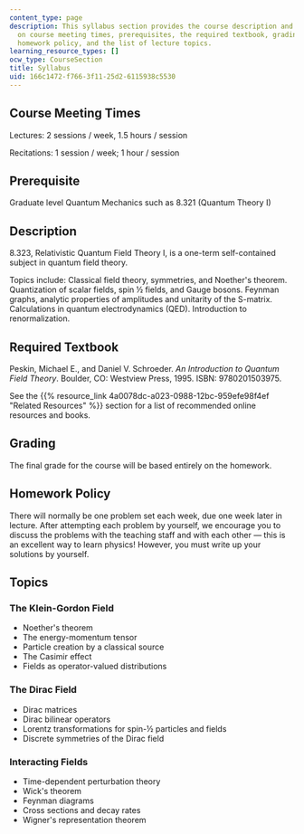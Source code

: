 ```yaml
---
content_type: page
description: This syllabus section provides the course description and information
  on course meeting times, prerequisites, the required textbook, grading, grading,
  homework policy, and the list of lecture topics.
learning_resource_types: []
ocw_type: CourseSection
title: Syllabus
uid: 166c1472-f766-3f11-25d2-6115938c5530
---
```


Course Meeting Times
--------------------

Lectures: 2 sessions / week, 1.5 hours / session

Recitations: 1 session / week; 1 hour / session

Prerequisite
------------

Graduate level Quantum Mechanics such as 8.321 (Quantum Theory I)

Description
-----------

8.323, Relativistic Quantum Field Theory I, is a one-term self-contained subject in quantum field theory.

Topics include: Classical field theory, symmetries, and Noether's theorem. Quantization of scalar fields, spin ½ fields, and Gauge bosons. Feynman graphs, analytic properties of amplitudes and unitarity of the S-matrix. Calculations in quantum electrodynamics (QED). Introduction to renormalization.

Required Textbook
-----------------

Peskin, Michael E., and Daniel V. Schroeder. _An Introduction to Quantum Field Theory_. Boulder, CO: Westview Press, 1995. ISBN: 9780201503975.

See the {{% resource_link 4a0078dc-a023-0988-12bc-959efe98f4ef "Related Resources" %}} section for a list of recommended online resources and books.

Grading
-------

The final grade for the course will be based entirely on the homework.

Homework Policy
---------------

There will normally be one problem set each week, due one week later in lecture. After attempting each problem by yourself, we encourage you to discuss the problems with the teaching staff and with each other — this is an excellent way to learn physics! However, you must write up your solutions by yourself.

Topics
------

### The Klein-Gordon Field

*   Noether's theorem
*   The energy-momentum tensor
*   Particle creation by a classical source
*   The Casimir effect
*   Fields as operator-valued distributions

### The Dirac Field

*   Dirac matrices
*   Dirac bilinear operators
*   Lorentz transformations for spin-½ particles and fields
*   Discrete symmetries of the Dirac field

### Interacting Fields

*   Time-dependent perturbation theory
*   Wick's theorem
*   Feynman diagrams
*   Cross sections and decay rates
*   Wigner's representation theorem